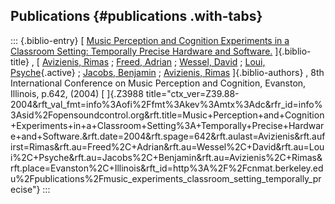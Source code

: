 ## Publications {#publications .with-tabs}

::: {.biblio-entry}
[ [Music Perception and Cognition Experiments in a Classroom Setting:
Temporally Precise Hardware and
Software.](publications/music_experiments_classroom_setting_temporally_precise)
]{.biblio-title} , [ [Avizienis, Rimas](publications/author/Avizienis) ;
[Freed, Adrian](publications/author/Freed) ; [Wessel,
David](publications/author/Wessel) ; [Loui,
Psyche](publications/author/Loui){.active} ; [Jacobs,
Benjamin](publications/author/Jacobs) ; [Avizienis,
Rimas](publications/author/Avizienis) ]{.biblio-authors} , 8th
International Conference on Music Perception and Cognition, Evanston,
Illinois, p.642, (2004) [ ]{.Z3988
title="ctx_ver=Z39.88-2004&rft_val_fmt=info%3Aofi%2Ffmt%3Akev%3Amtx%3Adc&rfr_id=info%3Asid%2Fopensoundcontrol.org&rft.title=Music+Perception+and+Cognition+Experiments+in+a+Classroom+Setting%3A+Temporally+Precise+Hardware+and+Software.&rft.date=2004&rft.spage=642&rft.aulast=Avizienis&rft.aufirst=Rimas&rft.au=Freed%2C+Adrian&rft.au=Wessel%2C+David&rft.au=Loui%2C+Psyche&rft.au=Jacobs%2C+Benjamin&rft.au=Avizienis%2C+Rimas&rft.place=Evanston%2C+Illinois&rft_id=http%3A%2F%2Fcnmat.berkeley.edu%2Fpublications%2Fmusic_experiments_classroom_setting_temporally_precise"}
:::
